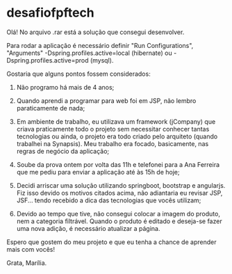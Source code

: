 # desafiofpftech

Olá! No arquivo .rar está a solução que consegui desenvolver.

Para rodar a aplicação é necessário definir "Run Configurations", "Arguments" -Dspring.profiles.active=local (hibernate) ou -Dspring.profiles.active=prod (mysql).

Gostaria que alguns pontos fossem considerados:

1. Não programo há mais de 4 anos;

2. Quando aprendi a programar para web foi em JSP, não lembro paraticamente de nada;

3. Em ambiente de trabalho, eu utilizava um framework (jCompany) que criava praticamente todo o projeto sem necessitar conhecer tantas tecnologias ou ainda, o projeto era todo criado pelo arquiteto (quando trabalhei na Synapsis). Meu trabalho era focado, basicamente, nas regras de negócio da aplicação;

4. Soube da prova ontem por volta das 11h e telefonei para a Ana Ferreira que me pediu para enviar a aplicação até às 15h de hoje;

5. Decidi arriscar uma solução utilizando springboot, bootstrap e angularjs. Fiz isso devido os motivos citados acima, não adiantaria eu revisar JSP, JSF... tendo recebido a dica das tecnologias que vocês utilizam;

6. Devido ao tempo que tive, não consegui colocar a imagem do produto, nem a categoria filtrável. Quando o produto é editado e deseja-se fazer uma nova adição, é necessário atualizar a página.


Espero que gostem do meu projeto e que eu tenha a chance de aprender mais com vocês!

Grata,
Marília.
